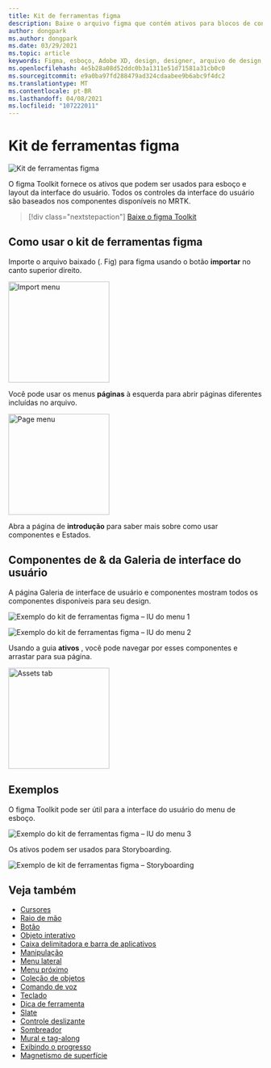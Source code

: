 ```yaml
---
title: Kit de ferramentas figma
description: Baixe o arquivo figma que contém ativos para blocos de construção de interface do usuário comuns.
author: dongpark
ms.author: dongpark
ms.date: 03/29/2021
ms.topic: article
keywords: Figma, esboço, Adobe XD, design, designer, arquivo de design, design de UX, HoloLens, MRTK, kit de ferramentas de realidade misturada
ms.openlocfilehash: 4e5b28a08d52ddc0b3a1311e51d71581a31cb0c0
ms.sourcegitcommit: e9a0ba97fd288479ad324cdaabee9b6abc9f4dc2
ms.translationtype: MT
ms.contentlocale: pt-BR
ms.lasthandoff: 04/08/2021
ms.locfileid: "107222011"
---
```

# <a name="figma-toolkit"></a>Kit de ferramentas figma

![Kit de ferramentas figma](images/UX_Tools_FigmaToolkit_Hero.png)<br>

O figma Toolkit fornece os ativos que podem ser usados para esboço e layout da interface do usuário. Todos os controles da interface do usuário são baseados nos componentes disponíveis no MRTK. 

> [!div class="nextstepaction"]
> [Baixe o figma Toolkit](https://1drv.ms/u/s!ArqCGDZ4bpk7gRIA9QbpoQ5ln90B?e=qgc6YX)

## <a name="how-to-use-figma-toolkit"></a>Como usar o kit de ferramentas figma
Importe o arquivo baixado (. Fig) para figma usando o botão **importar** no canto superior direito.

<img src="images/UX_FigmaToolkit_Import.png" width="200px" alt="Import menu"><br>

Você pode usar os menus **páginas** à esquerda para abrir páginas diferentes incluídas no arquivo.

<img src="images/UX_FigmaToolkit_PageMenu.png" width="200px" alt="Page menu"><br>

Abra a página de **introdução** para saber mais sobre como usar componentes e Estados.

## <a name="ui-gallery--components"></a>Componentes de & da Galeria de interface do usuário
A página Galeria de interface de usuário e componentes mostram todos os componentes disponíveis para seu design.

![Exemplo do kit de ferramentas figma – IU do menu 1](images/UX_FigmaToolkit_Components_Menu1.png)<br>

![Exemplo do kit de ferramentas figma – IU do menu 2](images/UX_FigmaToolkit_Components_Menu2.png)<br>

Usando a guia **ativos** , você pode navegar por esses componentes e arrastar para sua página.

<img src="images/UX_FigmaToolkit_Components_Menu3.png" width="200px" alt="Assets tab"><br>


## <a name="examples"></a>Exemplos

O figma Toolkit pode ser útil para a interface do usuário do menu de esboço. 

![Exemplo do kit de ferramentas figma – IU do menu 3](images/UX_FigmaToolkit_Examples_Menu.png)<br>


Os ativos podem ser usados para Storyboarding.

![Exemplo de kit de ferramentas figma – Storyboarding](images/UX_FigmaToolkit_Examples_Storyboarding.png)<br>


## <a name="see-also"></a>Veja também

* [Cursores](cursors.md)
* [Raio de mão](point-and-commit.md)
* [Botão](button.md)
* [Objeto interativo](interactable-object.md)
* [Caixa delimitadora e barra de aplicativos](app-bar-and-bounding-box.md)
* [Manipulação](direct-manipulation.md)
* [Menu lateral](hand-menu.md)
* [Menu próximo](near-menu.md)
* [Coleção de objetos](object-collection.md)
* [Comando de voz](voice-input.md)
* [Teclado](keyboard.md)
* [Dica de ferramenta](tooltip.md)
* [Slate](slate.md)
* [Controle deslizante](slider.md)
* [Sombreador](shader.md)
* [Mural e tag-along](billboarding-and-tag-along.md)
* [Exibindo o progresso](progress.md)
* [Magnetismo de superfície](surface-magnetism.md)
